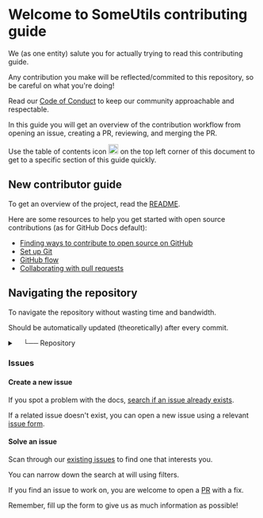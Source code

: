 # Welcome to SomeUtils contributing guide

We (as one entity) salute you for actually trying to read this contributing guide.

Any contribution you make will be reflected/commited to this repository, so be careful on what you're doing! 

Read our [Code of Conduct](./CODE_OF_CONDUCT.md) to keep our community approachable and respectable.

In this guide you will get an overview of the contribution workflow from opening an issue, creating a PR, reviewing, and merging the PR.

Use the table of contents icon <img src="https://github.com/github/docs/blob/7ada1b26cf14e242d78ddf021ab743158b6a87f2/assets/images/table-of-contents.png" width="20em" height="20em" /> on the top left corner of this document to get to a specific section of this guide quickly.

## New contributor guide

To get an overview of the project, read the [README](README.md).

Here are some resources to help you get started with open source contributions (as for GitHub Docs default):

- [Finding ways to contribute to open source on GitHub](https://docs.github.com/en/get-started/exploring-projects-on-github/finding-ways-to-contribute-to-open-source-on-github)
- [Set up Git](https://docs.github.com/en/get-started/quickstart/set-up-git)
- [GitHub flow](https://docs.github.com/en/get-started/quickstart/github-flow)
- [Collaborating with pull requests](https://docs.github.com/en/github/collaborating-with-pull-requests)


## Navigating the repository

To navigate the repository without wasting time and bandwidth.

Should be automatically updated (theoretically) after every commit.

<details>
<summary>&nbsp&nbsp&nbsp └── Repository</summary>

```shell
     ├── CODE_OF_CONDUCT.md
     ├── CONTRIBUTING.md
     ├── DirectoryMaintainer.java
     ├── LICENSE
     ├── README.md
     └── SomeUtils
         ├── ProgressBar
         │   ├── ProgressBar.class
         │   └── ProgressBar.java
         └── Timer
             ├── Timer.class
             └── Timer.java
```

</details>

### Issues

#### Create a new issue

If you spot a problem with the docs, [search if an issue already exists](https://docs.github.com/en/github/searching-for-information-on-github/searching-on-github/searching-issues-and-pull-requests#search-by-the-title-body-or-comments).

If a related issue doesn't exist, you can open a new issue using a relevant [issue form](https://github.com/JumperBot/SomeUtils/issues/new/choose). 

#### Solve an issue

Scan through our [existing issues](https://github.com/JumperBot/SomeUtils/issues) to find one that interests you.

You can narrow down the search at will using filters.

If you find an issue to work on, you are welcome to open a [PR](https://github.com/JumperBot/SomeUtils/compare) with a fix.

Remember, fill up the form to give us as much information as possible!